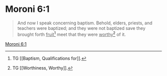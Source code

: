 # Moroni 6:1

> And now I speak concerning baptism. Behold, elders, priests, and teachers were baptized; and they were not baptized save they brought forth <u>fruit</u>[^a] meet that they were <u>worthy</u>[^b] of it.

[Moroni 6:1](https://www.churchofjesuschrist.org/study/scriptures/bofm/moro/6?lang=eng&id=p1#p1)


[^a]: TG [[Baptism, Qualifications for]].
[^b]: TG [[Worthiness, Worthy]].
